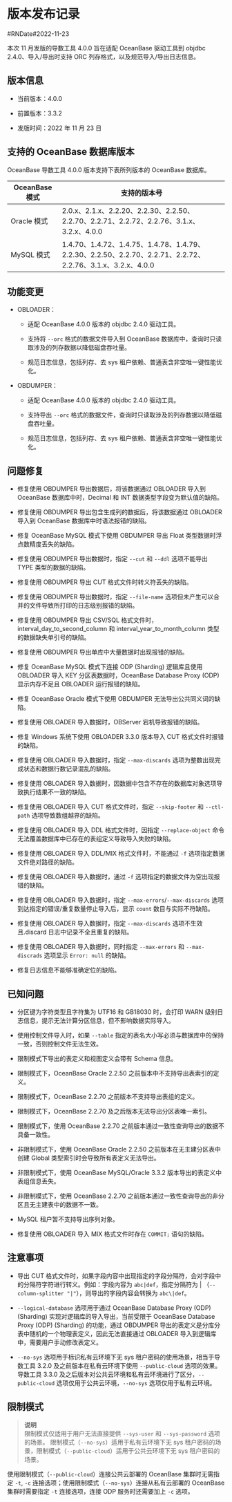 # 版本发布记录 

#RNDate#2022-11-23

本次 11 月发版的导数工具 4.0.0 旨在适配 OceanBase 驱动工具到 objdbc 2.4.0、导入/导出时支持 ORC 列存格式，以及规范导入/导出日志信息。

## 版本信息

* 当前版本：4.0.0

* 前置版本：3.3.2

* 发版时间：2022 年 11 月 23 日

## 支持的 OceanBase 数据库版本

OceanBase 导数工具 4.0.0 版本支持下表所列版本的 OceanBase 数据库。


|         **OceanBase 模式**         |                                               **支持的版本号**                                                |
|-------------------------|--------------------------------------------------------------------------------------------------------|
| Oracle 模式 | 2.0.x、2.1.x、2.2.20、2.2.30、2.2.50、2.2.70、2.2.71、2.2.72、2.2.76、3.1.x、3.2.x、4.0.0                   |
| MySQL 模式  | 1.4.70、1.4.72、1.4.75、1.4.78、1.4.79、2.2.30、2.2.50、2.2.70、2.2.71、2.2.72、2.2.76、3.1.x、3.2.x、4.0.0 |



## 功能变更  

* OBLOADER：

  * 适配 OceanBase 4.0.0 版本的 objdbc 2.4.0 驱动工具。

    
  
  * 支持将 `--orc` 格式的数据文件导入到 OceanBase 数据库中，查询时只读取涉及的列存数据以降低磁盘吞吐量。

  * 规范日志信息，包括列存、去 sys 租户依赖、普通表含非空唯一键性能优化。

  

* OBDUMPER：

  * 适配 OceanBase 4.0.0 版本的 objdbc 2.4.0 驱动工具。
    
  
  * 支持导出 `--orc` 格式的数据文件，查询时只读取涉及的列存数据以降低磁盘吞吐量。

    
  
  * 规范日志信息，包括列存、去 sys 租户依赖、普通表含非空唯一键性能优化。

## 问题修复

* 修复使用 OBDUMPER 导出数据后，将该数据通过 OBLOADER 导入到 OceanBase 数据库中时，Decimal 和 INT 数据类型字段变为默认值的缺陷。

* 修复使用 OBDUMPER 导出包含生成列的数据后，将该数据通过 OBLOADER 导入到 OceanBase 数据库中时语法报错的缺陷。

* 修复 OceanBase MySQL 模式下使用 OBDUMPER 导出 Float 类型数据时浮点数精度丢失的缺陷。

* 修复使用 OBDUMPER 导出数据时，指定 `--cut` 和 `--ddl` 选项不能导出 TYPE 类型的数据的缺陷。

* 修复使用 OBDUMPER 导出 CUT 格式文件时转义符丢失的缺陷。

* 修复使用 OBDUMPER 导出数据时，指定 `--file-name` 选项但未产生可以合并的文件导致所打印的日志级别报错的缺陷。

* 修复使用 OBDUMPER 导出 CSV/SQL 格式文件时，interval_day_to_second_column 和 interval_year_to_month_column 类型的数据缺失单引号的缺陷。

* 修复使用 OBDUMPER 导出单库中大量数据时出现报错的缺陷。

* 修复 OceanBase MySQL 模式下连接 ODP (Sharding) 逻辑库且使用 OBLOADER 导入 KEY 分区表数据时，OceanBase Database Proxy (ODP) 显示内存不足且 OBLOADER 运行报错的缺陷。

* 修复 OceanBase Oracle 模式下使用 OBDUMPER 无法导出公共同义词的缺陷。

* 修复使用 OBLOADER 导入数据时，OBServer 宕机导致报错的缺陷。

* 修复 Windows 系统下使用 OBLOADER 3.3.0 版本导入 CUT 格式文件时报错的缺陷。

* 修复使用 OBLOADER 导入数据时，指定 `--max-discards` 选项为整数出现完成状态和数据行数记录混乱的缺陷。

* 修复使用 OBLOADER 导入数据时，因数据中包含不存在的数据库对象选项导致执行结果不一致的缺陷。

* 修复使用 OBLOADER 导入 CUT 格式文件时，指定 `--skip-footer` 和 `--ctl-path` 选项导致数组越界的缺陷。

* 修复使用 OBLOADER 导入 DDL 格式文件时，因指定 `--replace-object` 命令无法覆盖数据库中已存在的表组定义导致导入失败的缺陷。

* 修复使用 OBLOADER 导入 DDL/MIX 格式文件时，不能通过 `-f` 选项指定数据文件绝对路径的缺陷。

* 修复使用 OBLOADER 导入数据时，通过 `-f` 选项指定的数据文件为空出现报错的缺陷。

* 修复使用 OBLOADER 导入数据时，指定 `--max-errors`/`--max-discards` 选项到达指定的错误/重复数量停止导入后，显示 `count` 数目与实际不符缺陷。

* 修复使用 OBLOADER 导入数据时，指定 `--max-discards` 选项不生效且.discard 日志中记录不全且重复的缺陷。

* 修复使用 OBLOADER 导入数据时，同时指定 `--max-errors` 和 `--max-discrads` 选项显示 `Error: null` 的缺陷。



* 修复日志信息不能够准确定位的缺陷。


## 已知问题

* 分区键为字符类型且字符集为 UTF16 和 GB18030 时，会打印 WARN 级别日志信息，提示无法计算分区信息，但不影响数据实际导入。

* 使用控制文件导入时，如果 `--table` 指定的表名大小写必须与数据库中的保持一致，否则控制文件无法生效。

* 限制模式下导出的表定义和视图定义会带有 Schema 信息。

* 限制模式下，OceanBase Oracle 2.2.50 之前版本中不支持导出表索引的定义。

* 限制模式下，OceanBase 2.2.70 之前版本不支持导出表组的定义。

* 限制模式下，OceanBase 2.2.70 及之后版本无法导出分区表唯一索引。

* 限制模式下，使用 OceanBase 2.2.70 之前版本通过一致性查询导出的数据不具备一致性。

* 非限制模式下，使用 OceanBase Oracle 2.2.50 之前版本在无主建分区表中创建 Global 类型索引时会导致所有表定义无法导出。

* 非限制模式下，使用 OceanBase MySQL/Oracle 3.3.2 版本导出的表定义中表组信息丢失。

* 非限制模式下，使用 OceanBase 2.2.70 之前版本通过一致性查询导出的非分区且无主建表中的数据不一致。

* MySQL 租户暂不支持导出序列对象。

* 修复使用 OBLOADER 导入 MIX 格式文件时存在 `COMMIT;` 语句的缺陷。



## 注意事项


* 导出 CUT 格式文件时，如果字段内容中出现指定的字段分隔符，会对字段中的分隔符字符进行转义。例如：字段内容为 `abc|def`，指定分隔符为 | （`--column-splitter "|"`），则导出的字段内容会转换为 `abc\|def`。

* `--logical-database` 选项用于通过  OceanBase Database Proxy (ODP) (Sharding) 实现对逻辑库的导入导出，当前受限于 OceanBase Database Proxy (ODP) (Sharding) 的功能，通过 OBDUMPER 导出的表定义是分库分表中随机的一个物理表定义，因此无法直接通过 OBLOADER 导入到逻辑库中，需要用户手动修改表定义。

* `--no-sys` 选项用于标识私有云环境下无 sys 租户密码的使用场景，相当于导数工具 3.2.0 及之前版本在私有云环境下使用 `--public-cloud` 选项的效果。导数工具 3.3.0 及之后版本对公共云环境和私有云环境进行了区分，`--public-cloud` 选项仅用于公共云环境，`--no-sys` 选项仅用于私有云环境。

## 限制模式

> **说明**  
> 限制模式仅适用于用户无法直接提供 `--sys-user` 和 `--sys-password` 选项的场景。
> 限制模式（`--no-sys`）适用于私有云环境下无 sys 租户密码的场景，限制模式（`--public-cloud`）适用于公共云环境下无 sys 租户密码的场景。

使用限制模式（`--public-cloud`）连接公共云部署的 OceanBase 集群时无需指定 `-t`, `-c` 连接选项；使用限制模式（`--no-sys`）连接从私有云部署的 OceanBase 集群时需要指定 `-t` 连接选项，连接 ODP 服务时还需要加上 `-c` 选项。